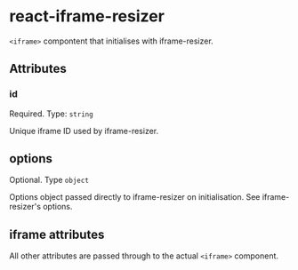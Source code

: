# react-iframe-resizer

`<iframe>` compontent that initialises with iframe-resizer.

## Attributes

### id
Required. Type: `string`

Unique iframe ID used by iframe-resizer.

## options
Optional. Type `object`

Options object passed directly to iframe-resizer on initialisation. See iframe-resizer's options.

## iframe attributes

All other attributes are passed through to the actual `<iframe>` component.

